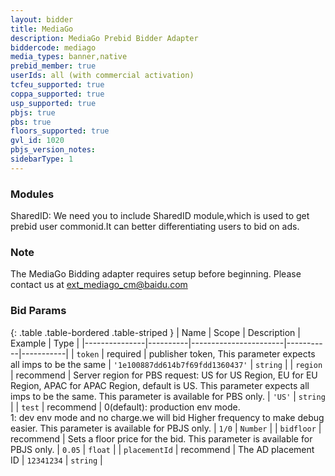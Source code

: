 ```yaml
---
layout: bidder
title: MediaGo
description: MediaGo Prebid Bidder Adapter
biddercode: mediago
media_types: banner,native
prebid_member: true
userIds: all (with commercial activation)
tcfeu_supported: true
coppa_supported: true
usp_supported: true
pbjs: true
pbs: true
floors_supported: true
gvl_id: 1020
pbjs_version_notes:
sidebarType: 1
---
```

### Modules

SharedID: We need you to include SharedID module,which is used to get prebid user commonid.It can better differentiating users to bid on ads.

### Note

The MediaGo Bidding adapter requires setup before beginning. Please contact us at <ext_mediago_cm@baidu.com>

### Bid Params

{: .table .table-bordered .table-striped }
| Name          | Scope    | Description           | Example   | Type      |
|---------------|----------|-----------------------|-----------|-----------|
| `token`      | required | publisher token, This parameter expects all imps to be the same        | `'1e100887dd614b7f69fdd1360437'`    | `string` |
| `region`      | recommend | Server region for PBS request: US for US Region, EU for EU Region, APAC for APAC Region, default is US. This parameter expects all imps to be the same. This parameter is available for PBS only.        | `'US'`    | `string` |
| `test` | recommend | 0(default): production env mode. <br> 1: dev env mode and no charge.we will bid Higher frequency to make debug easier. This parameter is available for PBJS only.  | `1/0` | `Number` |
| `bidfloor` | recommend | Sets a floor price for the bid. This parameter is available for PBJS only. | `0.05` | `float` |
| `placementId` | recommend | The AD placement ID | `12341234` | `string` |
